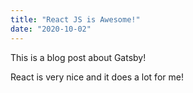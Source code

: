 ```yaml
---
title: "React JS is Awesome!"
date: "2020-10-02"
---
```



This is a blog post about Gatsby!

React is very nice and it does a lot for me! 